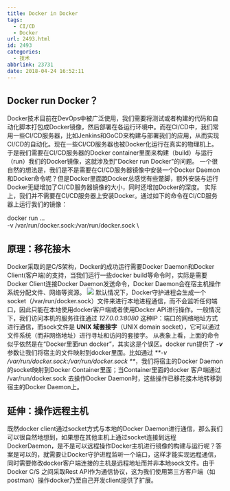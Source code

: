 ```yaml
---
title: Docker in Docker
tags:
  - CI/CD
  - Docker
url: 2493.html
id: 2493
categories:
  - 技术
abbrlink: 23731
date: 2018-04-24 16:52:11
---
```


Docker run Docker？
------------------

Docker技术目前在DevOps中被广泛使用，我们需要将测试或者构建的代码和自动化脚本打包成Docker镜像，然后部署在各运行环境中。而在CI/CD中，我们常用一些CI/CD服务器，比如Jenkins和GoCD来构建与部署我们的应用，从而实现CI/CD的自动化。现在一些CI/CD服务器也被Docker化运行在真实的物理机上。于是我们需要在CI/CD服务器的Docker container里面来构建（build）与运行（run）我们的Docker镜像，这就涉及到"Docker run Docker"的问题。 一个很自然的想法是，我们是不是需要在CI/CD服务器镜像中安装一个Docker Daemon和Docker命令呢？但是Docker里面跑Docker总感觉有些蹩脚，额外安装与运行Docker无疑增加了CI/CD服务器镜像的大小，同时还增加Docker的深度。 实际上，我们并不需要在CI/CD服务器上安装Docker。通过如下的命令在CI/CD服务器上运行我们的镜像：

  docker run ... \
    -v /var/run/docker.sock:/var/run/docker.sock \

原理：移花接木
-------

Docker采取的是C/S架构，Docker的成功运行需要Docker Daemon和Docker Client(客户端)的支持，当我们运行一些docker build等命令时，实际是需要Docker Client连接Docker Daemon发送命令，Docker Daemon会在宿主机操作系统分配文件、网络等资源。 [![](http://wangbaiyuan.cn/wp-content/uploads/2018/04/architecture.jpg)](http://wangbaiyuan.cn/wp-content/uploads/2018/04/architecture.jpg) 默认情况下，Docker守护进程会生成一个socket（/var/run/docker.sock）文件来进行本地进程通信，而不会监听任何端口，因此只能在本地使用docker客户端或者使用Docker API进行操作。一般情况下，我们访问本机的服务往往通过 _127.0.0.1:8080_ 这种IP：端口的网络地址方式进行通信，而sock文件是 **UNIX 域套接字**（UNIX domain socket），它可以通过文件系统（而非网络地址）进行寻址和访问的套接字。 从表象上看，上面的命令似乎依然是在“Docker里面run docker”，其实这是个误区。docker run提供了 _**-v**_ 参数让我们将宿主的文件映射到docker里面。比如通过 _**-v /var/run/docker.sock:/var/run/docker.sock **_，我们将宿主的Docker Daemon的socket映射到Docker Container里面；当Container里面的docker 客户端通过 /var/run/docker.sock 去操作Docker Daemon时，这些操作已移花接木地转移到宿主的Docker Daemon上。  

延伸：操作远程主机
---------

既然docker client通过socket方式与本地的Docker Daemon进行通信，那么我们可以很自然地想到，如果想在其他主机上通过socket连接到远程DockerDaemon，是不是可以远程操作Docker主机进行镜像的构建与运行呢？答案是可以的，就需要让Docker守护进程监听一个端口，这样才能实现远程通信，同时需要修改docker客户端连接的主机是远程地址而并非本地sock文件。由于Docker C/S 之间采取Rest API作为通信协议，这为我们使用第三方客户端（如postman）操作docker乃至自己开发client提供了扩展。